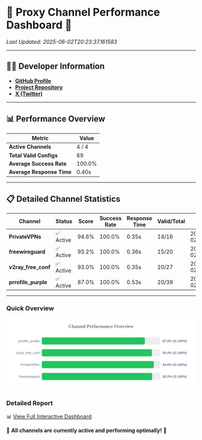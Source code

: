 # 🌟 Proxy Channel Performance Dashboard 🌟

_Last Updated: 2025-06-02T20:23:37.161583_

---

## 👩‍💻 Developer Information

- **[GitHub Profile](https://github.com/4n0nymou3)**  
- **[Project Repository](https://github.com/4n0nymou3/multi-proxy-config-fetcher)**  
- **[X (Twitter)](https://x.com/4n0nymou3)**  

---

## 📊 Performance Overview

| Metric                | Value       |
|-----------------------|-------------|
| **Active Channels**   | 4 / 4       |
| **Total Valid Configs** | 69          |
| **Average Success Rate** | 100.0%      |
| **Average Response Time** | 0.40s       |

---

## 📋 Detailed Channel Statistics

| Channel          | Status     | Score  | Success Rate | Response Time | Valid/Total | Last Success               |
|------------------|------------|--------|--------------|---------------|-------------|----------------------------|
| **PrivateVPNs**  | ✅ Active  | 94.6%  | 100.0% | 0.35s         | 14/16       | 2025-06-02T20:23:36.769565 |
| **freewireguard**  | ✅ Active  | 93.2%  | 100.0% | 0.36s         | 15/20       | 2025-06-02T20:23:37.159728 |
| **v2ray_free_conf**  | ✅ Active  | 93.0%  | 100.0% | 0.35s         | 20/27       | 2025-06-02T20:23:36.388202 |
| **prrofile_purple**  | ✅ Active  | 87.0%  | 100.0% | 0.53s         | 20/39       | 2025-06-02T20:23:35.981847 |

---

### Quick Overview
<div align="center">
  <a href="https://raw.githubusercontent.com/nullluser/NullRepo/refs/heads/main/assets/channel_stats_chart.svg">
    <img src="https://raw.githubusercontent.com/nullluser/NullRepo/refs/heads/main/assets/channel_stats_chart.svg" alt="Source Performance Statistics" width="800">
  </a>
</div>

### Detailed Report
📊 [View Full Interactive Dashboard](https://htmlpreview.github.io/?https://github.com/nullluser/NullRepo/blob/main/assets/performance_report.html)

🎉 **All channels are currently active and performing optimally!** 🎉
